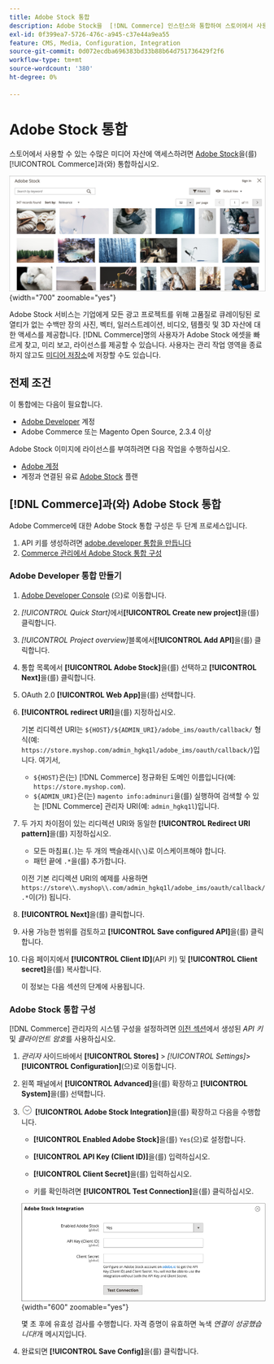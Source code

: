 ```yaml
---
title: Adobe Stock 통합
description: Adobe Stock을  [!DNL Commerce] 인스턴스와 통합하여 스토어에서 사용할 수 있는 수많은 미디어 자산에 액세스합니다.
exl-id: 0f399ea7-5726-476c-a945-c37e44a9ea55
feature: CMS, Media, Configuration, Integration
source-git-commit: 0d072ecdba696383bd33b88b64d751736429f2f6
workflow-type: tm+mt
source-wordcount: '380'
ht-degree: 0%

---
```


# Adobe Stock 통합

스토어에서 사용할 수 있는 수많은 미디어 자산에 액세스하려면 [Adobe Stock][adobe-stock]을(를) [!UICONTROL Commerce]과(와) 통합하십시오.

![Adobe Stock 검색 결과](./assets/adobe-stock-search-grid.png){width="700" zoomable="yes"}

Adobe Stock 서비스는 기업에게 모든 광고 프로젝트를 위해 고품질로 큐레이팅된 로열티가 없는 수백만 장의 사진, 벡터, 일러스트레이션, 비디오, 템플릿 및 3D 자산에 대한 액세스를 제공합니다. [!DNL Commerce]명의 사용자가 Adobe Stock 에셋을 빠르게 찾고, 미리 보고, 라이선스를 제공할 수 있습니다. 사용자는 관리 작업 영역을 종료하지 않고도 [미디어 저장소](./media-storage.md)에 저장할 수도 있습니다.

## 전제 조건

이 통합에는 다음이 필요합니다.

- [Adobe Developer][dev-console] 계정
- Adobe Commerce 또는 Magento Open Source, 2.3.4 이상

Adobe Stock 이미지에 라이선스를 부여하려면 다음 작업을 수행하십시오.

- [Adobe 계정][adobe-signin]
- 계정과 연결된 유료 [Adobe Stock][adobe-stock] 플랜

## [!DNL Commerce]과(와) Adobe Stock 통합

Adobe Commerce에 대한 Adobe Stock 통합 구성은 두 단계 프로세스입니다.

1. API 키를 생성하려면 [adobe.developer 통합을 만듭니다](#create-an-adobe-developer-integration)
1. [Commerce 관리에서 Adobe Stock 통합 구성](#configure-the-adobe-stock-integration)

### Adobe Developer 통합 만들기

1. [Adobe Developer Console][dev-console] (으)로 이동합니다.

1. _[!UICONTROL Quick Start]_&#x200B;에서&#x200B;**[!UICONTROL Create new project]**&#x200B;을(를) 클릭합니다.

1. _[!UICONTROL Project overview]_&#x200B;블록에서&#x200B;**[!UICONTROL Add API]**&#x200B;을(를) 클릭합니다.

1. 통합 목록에서 **[!UICONTROL Adobe Stock]**&#x200B;을(를) 선택하고 **[!UICONTROL Next]**&#x200B;을(를) 클릭합니다.

1. OAuth 2.0 **[!UICONTROL Web App]**&#x200B;을(를) 선택합니다.

1. **[!UICONTROL redirect URI]**&#x200B;을(를) 지정하십시오.

   기본 리디렉션 URI는 `${HOST}/${ADMIN_URI}/adobe_ims/oauth/callback/` 형식(예: `https://store.myshop.com/admin_hgkq1l/adobe_ims/oauth/callback/`)입니다. 여기서,

   - `${HOST}`은(는) [!DNL Commerce] 정규화된 도메인 이름입니다(예: `https://store.myshop.com`).
   - `${ADMIN_URI}`은(는) `magento info:adminuri`을(를) 실행하여 검색할 수 있는 [!DNL Commerce] 관리자 URI(예: `admin_hgkq1l`)입니다.

1. 두 가지 차이점이 있는 리디렉션 URI와 동일한 **[!UICONTROL Redirect URI pattern]**&#x200B;을(를) 지정하십시오.

   - 모든 마침표(`.`)는 두 개의 백슬래시(`\\`)로 이스케이프해야 합니다.
   - 패턴 끝에 `.*`을(를) 추가합니다.

   이전 기본 리디렉션 URI의 예제를 사용하면 `https://store\\.myshop\\.com/admin_hgkq1l/adobe_ims/oauth/callback/.*`이(가) 됩니다.

1. **[!UICONTROL Next]**&#x200B;을(를) 클릭합니다.

1. 사용 가능한 범위를 검토하고 **[!UICONTROL Save configured API]**&#x200B;을(를) 클릭합니다.

1. 다음 페이지에서 **[!UICONTROL Client ID]**(API 키) 및 **[!UICONTROL Client secret]**&#x200B;을(를) 복사합니다.

   이 정보는 다음 섹션의 단계에 사용됩니다.

### Adobe Stock 통합 구성

[!DNL Commerce] 관리자의 시스템 구성을 설정하려면 [이전 섹션][create-integration]에서 생성된 _API 키_ 및 _클라이언트 암호_&#x200B;를 사용하십시오.

1. _관리자_ 사이드바에서 **[!UICONTROL Stores]** > _[!UICONTROL Settings]_>**[!UICONTROL Configuration]**(으)로 이동합니다.

1. 왼쪽 패널에서 **[!UICONTROL Advanced]**&#x200B;을(를) 확장하고 **[!UICONTROL System]**&#x200B;을(를) 선택합니다.

1. ![확장 선택기](../assets/icon-display-expand.png) **[!UICONTROL Adobe Stock Integration]**&#x200B;을(를) 확장하고 다음을 수행합니다.

   - **[!UICONTROL Enabled Adobe Stock]**&#x200B;을(를) `Yes`(으)로 설정합니다.

   - **[!UICONTROL API Key (Client ID)]**&#x200B;을(를) 입력하십시오.

   - **[!UICONTROL Client Secret]**&#x200B;을(를) 입력하십시오.

   - 키를 확인하려면 **[!UICONTROL Test Connection]**&#x200B;을(를) 클릭하십시오.

   ![고급 구성 - Adobe Stock 통합](./assets/system-adobe-stock-integration.png){width="600" zoomable="yes"}

   몇 초 후에 유효성 검사를 수행합니다. 자격 증명이 유효하면 녹색 _연결이 성공했습니다!_&#x200B;개 메시지입니다.

1. 완료되면 **[!UICONTROL Save Config]**&#x200B;을(를) 클릭합니다.

[adobe-stock]: https://stock.adobe.com
[adobe-signin]: https://helpx.adobe.com/manage-account/using/access-adobe-id-account.html
[dev-console]: https://developer.adobe.com/console/home
[create-integration]: #create-an-adobeio-integration
